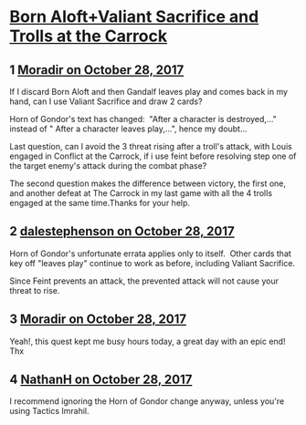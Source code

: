 # [Born Aloft+Valiant Sacrifice and Trolls at the Carrock](https://community.fantasyflightgames.com/topic/261957-born-aloftvaliant-sacrifice-and-trolls-at-the-carrock/)

## 1 [Moradir on October 28, 2017](https://community.fantasyflightgames.com/topic/261957-born-aloftvaliant-sacrifice-and-trolls-at-the-carrock/?do=findComment&comment=3051948)

If I discard Born Aloft and then Gandalf leaves play and comes back in my hand, can I use Valiant Sacrifice and draw 2 cards? 

Horn of Gondor's text has changed: 
"After a character is destroyed,..."
instead of " After a character leaves play,...", hence my doubt...

Last question, can I avoid the 3 threat rising after a troll's attack, with Louis engaged in Conflict at the Carrock, if i use feint before resolving step one of the target enemy's attack during the combat phase?

The second question makes the difference between victory, the first one, and another defeat at The Carrock in my last game with all the 4 trolls engaged at the same time.Thanks for your help.

## 2 [dalestephenson on October 28, 2017](https://community.fantasyflightgames.com/topic/261957-born-aloftvaliant-sacrifice-and-trolls-at-the-carrock/?do=findComment&comment=3052037)

Horn of Gondor's unfortunate errata applies only to itself.  Other cards that key off "leaves play" continue to work as before, including Valiant Sacrifice.

Since Feint prevents an attack, the prevented attack will not cause your threat to rise.

## 3 [Moradir on October 28, 2017](https://community.fantasyflightgames.com/topic/261957-born-aloftvaliant-sacrifice-and-trolls-at-the-carrock/?do=findComment&comment=3052081)

Yeah!, this quest kept me busy hours today, a great day with an epic end! Thx

## 4 [NathanH on October 28, 2017](https://community.fantasyflightgames.com/topic/261957-born-aloftvaliant-sacrifice-and-trolls-at-the-carrock/?do=findComment&comment=3052455)

I recommend ignoring the Horn of Gondor change anyway, unless you're using Tactics Imrahil.

